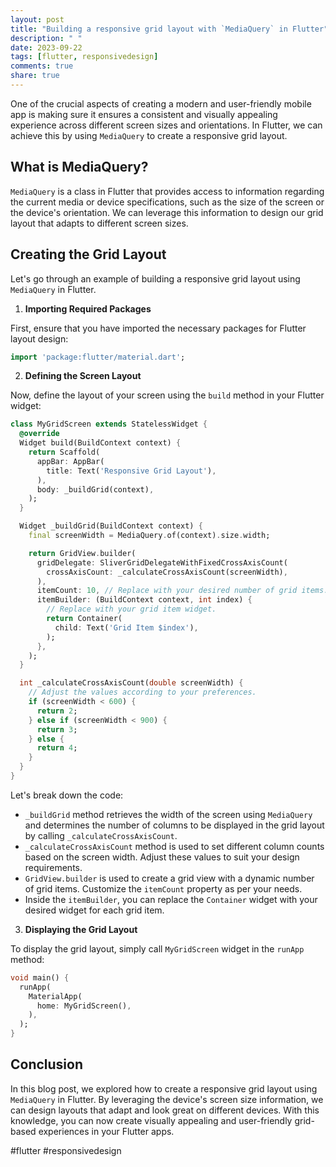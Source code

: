 ```yaml
---
layout: post
title: "Building a responsive grid layout with `MediaQuery` in Flutter"
description: " "
date: 2023-09-22
tags: [flutter, responsivedesign]
comments: true
share: true
---
```


One of the crucial aspects of creating a modern and user-friendly mobile app is making sure it ensures a consistent and visually appealing experience across different screen sizes and orientations. In Flutter, we can achieve this by using `MediaQuery` to create a responsive grid layout.

## What is MediaQuery?

`MediaQuery` is a class in Flutter that provides access to information regarding the current media or device specifications, such as the size of the screen or the device's orientation. We can leverage this information to design our grid layout that adapts to different screen sizes.

## Creating the Grid Layout

Let's go through an example of building a responsive grid layout using `MediaQuery` in Flutter.

1. **Importing Required Packages**

First, ensure that you have imported the necessary packages for Flutter layout design:

```dart
import 'package:flutter/material.dart';
```

2. **Defining the Screen Layout**

Now, define the layout of your screen using the `build` method in your Flutter widget:

```dart
class MyGridScreen extends StatelessWidget {
  @override
  Widget build(BuildContext context) {
    return Scaffold(
      appBar: AppBar(
        title: Text('Responsive Grid Layout'),
      ),
      body: _buildGrid(context),
    );
  }

  Widget _buildGrid(BuildContext context) {
    final screenWidth = MediaQuery.of(context).size.width;

    return GridView.builder(
      gridDelegate: SliverGridDelegateWithFixedCrossAxisCount(
        crossAxisCount: _calculateCrossAxisCount(screenWidth),
      ),
      itemCount: 10, // Replace with your desired number of grid items.
      itemBuilder: (BuildContext context, int index) {
        // Replace with your grid item widget.
        return Container(
          child: Text('Grid Item $index'),
        );
      },
    );
  }

  int _calculateCrossAxisCount(double screenWidth) {
    // Adjust the values according to your preferences.
    if (screenWidth < 600) {
      return 2;
    } else if (screenWidth < 900) {
      return 3;
    } else {
      return 4;
    }
  }
}
```

Let's break down the code:

- `_buildGrid` method retrieves the width of the screen using `MediaQuery` and determines the number of columns to be displayed in the grid layout by calling `_calculateCrossAxisCount`.
- `_calculateCrossAxisCount` method is used to set different column counts based on the screen width. Adjust these values to suit your design requirements.
- `GridView.builder` is used to create a grid view with a dynamic number of grid items. Customize the `itemCount` property as per your needs.
- Inside the `itemBuilder`, you can replace the `Container` widget with your desired widget for each grid item.

3. **Displaying the Grid Layout**

To display the grid layout, simply call `MyGridScreen` widget in the `runApp` method:

```dart
void main() {
  runApp(
    MaterialApp(
      home: MyGridScreen(),
    ),
  );
}
```

## Conclusion

In this blog post, we explored how to create a responsive grid layout using `MediaQuery` in Flutter. By leveraging the device's screen size information, we can design layouts that adapt and look great on different devices. With this knowledge, you can now create visually appealing and user-friendly grid-based experiences in your Flutter apps.

#flutter #responsivedesign